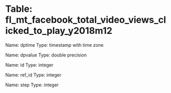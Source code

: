 Table: fl_mt_facebook_total_video_views_clicked_to_play_y2018m12
================================================================

Name: dptime
Type: timestamp with time zone

Name: dpvalue
Type: double precision

Name: id
Type: integer

Name: ref_id
Type: integer

Name: step
Type: integer

